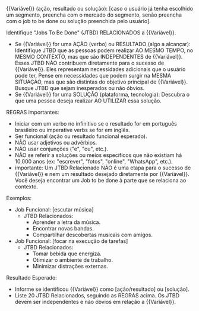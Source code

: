 {{Variável}} (ação, resultado ou solução): [caso o usuário já tenha escolhido um segmento, preencha com o mercado do segmento, senão preencha com o job to be done ou solução preenchida pelo usuário].

Identifique "Jobs To Be Done" (JTBD) RELACIONADOS a {{Variável}}.

- Se {{Variável}} for uma AÇÃO (verbo) ou RESULTADO (algo a alcançar): Identifique JTBD que as pessoas podem realizar AO MESMO TEMPO, no MESMO CONTEXTO, mas que são INDEPENDENTES de {{Variável}}. Esses JTBD NÃO contribuem diretamente para o sucesso de {{Variável}}. Eles representam necessidades adicionais que o usuário pode ter. Pense em necessidades que podem surgir na MESMA SITUAÇÃO, mas que são distintas do objetivo principal de {{Variável}}. Busque JTBD que sejam inesperados ou não óbvios.
- Se {{Variável}} for uma SOLUÇÃO (plataforma, tecnologia): Descubra o que uma pessoa deseja realizar AO UTILIZAR essa solução.

REGRAS importantes:
- Iniciar com um verbo no infinitivo se o resultado for em português brasileiro ou imperative verbs se for em inglês.
- Ser funcional (ação ou resultado funcional esperado).
- NÃO usar adjetivos ou advérbios.
- NÃO usar conjunções ("e", "ou", etc.).
- NÃO se referir a soluções ou meios específicos que não existiam há 10.000 anos (ex: "escrever", "fotos", "online", "WhatsApp", etc.).
- importante: Um JTBD Relacionado NÃO é uma etapa para o sucesso de {{Variável}} e nem um resultado desejado diretamente por {{Variável}}. Você deseja encontrar um Job to be done à parte que se relaciona ao contexto.

Exemplos:

- Job Funcional: [escutar música]
  - JTBD Relacionados:
    - Aprender a letra da música.
    - Encontrar novas bandas.
    - Compartilhar descobertas musicais com amigos.
- Job Funcional: [focar na execução de tarefas]
  - JTBD Relacionados:
    - Tomar bebida que energiza.
    - Otimizar o ambiente de trabalho.
    - Minimizar distrações externas.


Resultado Esperado:

- Informe se identificou {{Variável}} como [ação/resultado] ou [solução].
- Liste 20 JTBD Relacionados, seguindo as REGRAS acima. Os JTBD devem ser independentes e não óbvios em relação a {{Variável}}.
